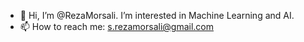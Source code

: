 - 👋 Hi, I’m @RezaMorsali. I’m interested in Machine Learning and AI. 
- 📫 How to reach me: s.rezamorsali@gmail.com


